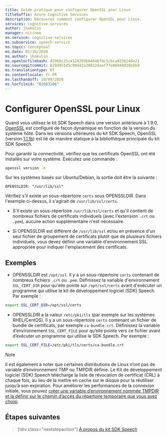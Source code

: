 ```yaml
---
title: Guide pratique pour configurer OpenSSL pour Linux
titleSuffix: Azure Cognitive Services
description: Découvrez comment configurer OpenSSL pour Linux.
services: cognitive-services
author: jhakulin
manager: nitinme
ms.service: cognitive-services
ms.subservice: speech-service
ms.topic: conceptual
ms.date: 01/16/2020
ms.author: jhakulin
ms.openlocfilehash: 42960c25c4124203b64646fdc5cbca833b246e21
ms.sourcegitcommit: 829d951d5c90442a38012daaf77e86046018e5b9
ms.translationtype: HT
ms.contentlocale: fr-FR
ms.lasthandoff: 10/09/2020
ms.locfileid: "81683166"
---
```

# <a name="configure-openssl-for-linux"></a>Configurer OpenSSL pour Linux

Quand vous utilisez le kit SDK Speech dans une version antérieure à 1.9.0, [OpenSSL](https://www.openssl.org) est configuré de façon dynamique en fonction de la version du système hôte. Dans les versions ultérieures du kit SDK Speech, OpenSSL (version [1.1.1b](https://mta.openssl.org/pipermail/openssl-announce/2019-February/000147.html)) est lié de manière statique à la bibliothèque principale du kit SDK Speech.

Pour garantir la connectivité, vérifiez que les certificats OpenSSL ont été installés sur votre système. Exécutez une commande :
```bash
openssl version -d
```

Sur les systèmes basés sur Ubuntu/Debian, la sortie doit être la suivante :
```
OPENSSLDIR: "/usr/lib/ssl"
```

Vérifiez s'il existe un sous-répertoire `certs` sous OPENSSLDIR. Dans l'exemple ci-dessus, il s'agirait de `/usr/lib/ssl/certs`.

* S'il existe un sous-répertoire `/usr/lib/ssl/certs` et qu'il contient de nombreux fichiers de certificats individuels (avec l'extension `.crt` ou `.pem`), aucune action supplémentaire n'est nécessaire.

* Si OPENSSLDIR est différent de `/usr/lib/ssl` et/ou en présence d'un seul fichier de groupement de certificats plutôt que de plusieurs fichiers individuels, vous devez définir une variable d'environnement SSL appropriée pour indiquer l'emplacement des certificats.

## <a name="examples"></a>Exemples

- OPENSSLDIR est `/opt/ssl`. Il y a un sous-répertoire `certs` contenant de nombreux fichiers `.crt` ou `.pem`.
Définissez la variable d'environnement `SSL_CERT_DIR` pour qu'elle pointe sur `/opt/ssl/certs` avant d'exécuter un programme qui utilise le kit de développement logiciel (SDK) Speech. Par exemple :
```bash
export SSL_CERT_DIR=/opt/ssl/certs
```

- OPENSSLDIR a la valeur `/etc/pki/tls` (par exemple sur les systèmes RHEL/CentOS). Il y a un sous-répertoire `certs` contenant un fichier de bundle de certificats, par exemple `ca-bundle.crt`.
Définissez la variable d’environnement `SSL_CERT_FILE` pour qu’elle pointe vers ce fichier avant d’exécuter un programme qui utilise le SDK Speech. Par exemple :
```bash
export SSL_CERT_FILE=/etc/pki/tls/certs/ca-bundle.crt
```
> [!NOTE]
> Il est également à noter que certaines distributions de Linux n’ont pas de variable d’environnement TMP ou TMPDIR définie. Le Kit de développement logiciel (SDK) Speech télécharge la liste de révocation de certificat (CRL) à chaque fois, au lieu de la mettre en cache sur le disque pour la réutiliser jusqu’à son expiration. Pour améliorer les performances de la connexion initiale, vous pouvez [créer une variable d’environnement nommée TMPDIR et la définir sur le chemin d’accès du répertoire temporaire que vous avez choisi](https://help.ubuntu.com/community/EnvironmentVariables).

## <a name="next-steps"></a>Étapes suivantes

> [!div class="nextstepaction"]
> [À propos du kit SDK Speech](speech-sdk.md)
